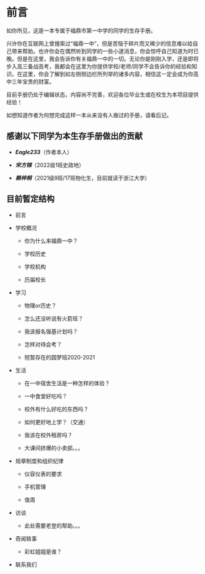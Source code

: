 # 前言

如你所见，这是一本专属于福鼎市第一中学的同学的生存手册。

兴许你在互联网上曾搜索过“福鼎一中”，但是苦恼于碎片而又稀少的信息难以给自己带来帮助。也许你会在偶然听到同学的一些小道消息，你会惊呼自己知道为时已晚。但是在这里，我会告诉你有关福鼎一中的一切。无论你是刚刚入学，还是即将步入高三备战高考，我都会在这里为你提供学校/老师/同学不会告诉你的经验和知识。在这里，你会了解到如左侧侧边栏所列举的诸多内容，相信这一定会成为你高中三年宝贵的财富。

目前手册仍处于编辑状态，内容尚不完善，欢迎各位毕业生或在校生为本项目提供经验！

如想知道作者为何想完成这样一本从来没有人做过的手册，请看后记。

## 感谢以下同学为本生存手册做出的贡献

- ***Eagle233***（作者本人）

- ***宋方锦***（2022级1班史政地）

- ***赖梓桐***（2021级9班/17班物化生，目前就读于浙江大学）

## 目前暂定结构

- 前言

- 学校概况
  
  - 你为什么来福鼎一中？
  
  - 学校历史
  
  - 学校机构
  
  - 历届校长

- 学习
  
  - 物理or历史？
  
  - 怎么还没听说有火箭班？
  
  - 我该报名强基计划吗？
  
  - 怎样对待会考？
  
  - 短暂存在的圆梦班2020-2021

- 生活
  
  - 在一中宿舍生活是一种怎样的体验？
  
  - 一中食堂好吃吗？
  
  - 校外有什么好吃的东西吗？
  
  - 如何更好地上学？（交通）
  
  - 我该在校外租房吗？
  
  - 大课间挤爆的小卖部。。。

- 规章制度和组织纪律
  
  - 仪容仪表的要求
  
  - 手机管理
  
  - 值周

- 访谈
  
  - 此处需要老登的帮助。。。

- 奇闻轶事
  
  - 彩虹姐姐是谁？
  
- 联系我们
